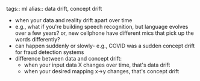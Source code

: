 tags:: ml
alias:: data drift, concept drift

- when your data and reality drift apart over time
- e.g., what if you're building speech recognition, but language evolves over a few years? or, new cellphone have different mics that pick up the words differently?
- can happen suddenly or slowly- e.g., COVID was a sudden concept drift for fraud detection systems
- difference between data and concept drift:
	- when your input data X changes over time, that's data drift
	- when your desired mapping x->y changes, that's concept drift
